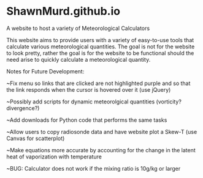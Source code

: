 # ShawnMurd.github.io
A website to host a variety of Meteorological Calculators

This website aims to provide users with a variety of easy-to-use tools that calculate various meteorological quantities.
The goal is not for the website to look pretty, rather the goal is for the website to be functional should the need arise to quickly
calculate a meteorological quantity.


Notes for Future Development:

~Fix menu so links that are clicked are not highlighted purple and so that the link responds when the cursor is hovered over it (use jQuery)

~Possibly add scripts for dynamic meteorolgical quantities (vorticity? divergence?)

~Add downloads for Python code that performs the same tasks

~Allow users to copy radiosonde data and have website plot a Skew-T (use Canvas for scatterplot)

~Make equations more accurate by accounting for the change in the latent heat of vaporization with temperature

~BUG: Calculator does not work if the mixing ratio is 10g/kg or larger

